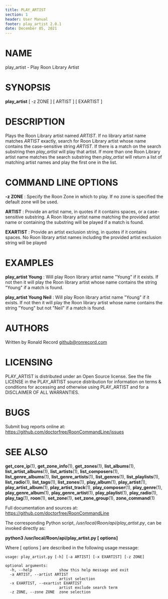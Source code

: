 ```yaml
---
title: PLAY_ARTIST
section: 1
header: User Manual
footer: play_artist 2.0.1
date: December 05, 2021
---
```

# NAME
play_artist - Play Roon Library Artist

# SYNOPSIS
**play_artist** [ -z ZONE ] [ ARTIST ] [ EXARTIST ]

# DESCRIPTION
Plays the Roon Library artist named *ARTIST*. If no library artist name matches *ARTIST* exactly, search for Roon Library artist whose name contains the case-sensitive string *ARTIST*. If there is a match on the search substring then *play_artist* will play that artist. If more than one Roon Library artist name matches the search substring then *play_artist* will return a list of matching artist names and play the first one in the list.

# COMMAND LINE OPTIONS
**-z ZONE**
: Specify the Roon Zone in which to play. If no zone is specified the default zone will be used.

**ARTIST**
:  Provide an artist name, in quotes if it contains spaces, or a case-sensitive substring. A Roon library artist name matching the provided artist name or containing the substring will be played if a match is found.

**EXARTIST**
: Provide an artist exclusion string, in quotes if it contains spaces. No Roon library artist names including the provided artist exclusion string will be played

# EXAMPLES
**play_artist Young**
: Will play Roon library artist name "Young" if it exists. If not then it will play the Roon library artist whose name contains the string "Young" if a match is found.

**play_artist Young Neil**
: Will play Roon library artist name "Young" if it exists. If not then it will play the Roon library artist whose name contains the string "Young" but not "Neil" if a match is found.

# AUTHORS
Written by Ronald Record github@ronrecord.com

# LICENSING
PLAY_ARTIST is distributed under an Open Source license.
See the file LICENSE in the PLAY_ARTIST source distribution
for information on terms &amp; conditions for accessing and
otherwise using PLAY_ARTIST and for a DISCLAIMER OF ALL WARRANTIES.

# BUGS
Submit bug reports online at: https://github.com/doctorfree/RoonCommandLine/issues

# SEE ALSO
**get_core_ip**(1), **get_zone_info**(1), **get_zones**(1), **list_albums**(1), **list_artist_albums**(1), **list_artists**(1), **list_composers**(1), **list_genre_albums**(1), **list_genre_artists**(1), **list_genres**(1), **list_playlists**(1), **list_radio**(1), **list_tags**(1), **list_zones**(1), **play_album**(1), **play_artist**(1), **play_artist_album**(1), **play_artist_track**(1), **play_composer**(1), **play_genre**(1), **play_genre_album**(1), **play_genre_artist**(1), **play_playlist**(1), **play_radio**(1), **play_tag**(1), **roon**(1), **set_zone**(1), **set_zone_group**(1), **zone_command**(1)

Full documentation and sources at: https://github.com/doctorfree/RoonCommandLine

The corresponding Python script, */usr/local/Roon/api/play_artist.py*,
can be invoked directly as:

**python3 /usr/local/Roon/api/play_artist.py [ options]**

Where [ options ] are described in the following usage message:

~~~~
usage: play_artist.py [-h] [-a ARTIST] [-x EXARTIST] [-z ZONE]

optional arguments:
  -h, --help            show this help message and exit
  -a ARTIST, --artist ARTIST
                        artist selection
  -x EXARTIST, --exartist EXARTIST
                        artist exclude search term
  -z ZONE, --zone ZONE  zone selection
~~~~
